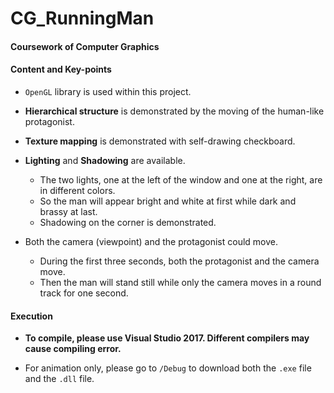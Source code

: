 # CG_RunningMan

#### Coursework of Computer Graphics ####

#### Content and Key-points ####
+ ```OpenGL``` library is used within this project.

+ **Hierarchical structure** is demonstrated by the moving of the human-like protagonist.

+ **Texture mapping** is demonstrated with self-drawing checkboard.

+ **Lighting** and **Shadowing** are available.
  + The two lights, one at the left of the window and one at the right, are in different colors.
  + So the man will appear bright and white at first while dark and brassy at last.
  + Shadowing on the corner is demonstrated.

+ Both the camera (viewpoint) and the protagonist could move.
  + During the first three seconds, both the protagonist and the camera move.
  + Then the man will stand still while only the camera moves in a round track for one second.

#### Execution ####
+ **To compile, please use Visual Studio 2017. Different compilers may cause compiling error.**

+ For animation only, please go to ```/Debug``` to download both the ```.exe``` file and the ```.dll``` file.
